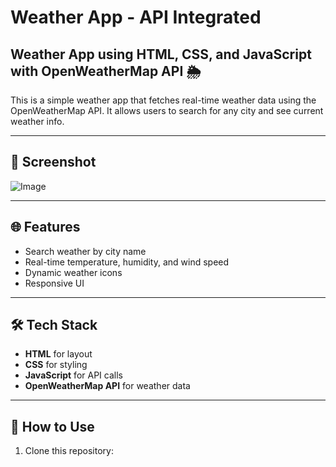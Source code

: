 # Weather App - API Integrated
## Weather App using HTML, CSS, and JavaScript with OpenWeatherMap API 🌦️

This is a simple weather app that fetches real-time weather data using the OpenWeatherMap API. It allows users to search for any city and see current weather info.

---
 
## 🌆 Screenshot 

![Image](https://github.com/user-attachments/assets/2c4833b4-b9be-4bfa-bb30-777973412c5a) 

---

## 🌐 Features
- Search weather by city name
- Real-time temperature, humidity, and wind speed
- Dynamic weather icons
- Responsive UI

---

## 🛠️ Tech Stack
- **HTML** for layout
- **CSS** for styling
- **JavaScript** for API calls
- **OpenWeatherMap API** for weather data

---

## 🧪 How to Use

1. Clone this repository:

 
